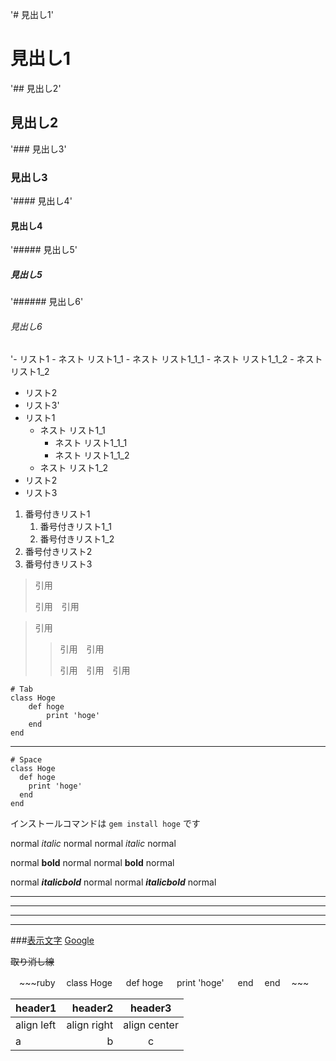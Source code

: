 '# 見出し1'
# 見出し1

'## 見出し2'
## 見出し2

'### 見出し3'
### 見出し3

'#### 見出し4'
#### 見出し4

'##### 見出し5'
##### 見出し5

'###### 見出し6'
###### 見出し6

'- リスト1
    - ネスト リスト1_1
        - ネスト リスト1_1_1
        - ネスト リスト1_1_2
    - ネスト リスト1_2
- リスト2
- リスト3'
- リスト1
    - ネスト リスト1_1
        - ネスト リスト1_1_1
        - ネスト リスト1_1_2
    - ネスト リスト1_2
- リスト2
- リスト3

1. 番号付きリスト1
    1. 番号付きリスト1_1
    1. 番号付きリスト1_2
1. 番号付きリスト2
1. 番号付きリスト3

> 引用
> 
> 引用　引用

> 引用
> 
>> 引用　引用
>> 
>> 引用　引用　引用

    # Tab
    class Hoge
        def hoge
            print 'hoge'
        end
    end

---

    # Space
    class Hoge
      def hoge
        print 'hoge'
      end
    end
    
インストールコマンドは `gem install hoge` です
    
normal *italic* normal
normal _italic_ normal

normal **bold** normal
normal __bold__ normal

normal ***italicbold*** normal
normal ___italicbold___ normal

***

___

---

*    *    *

###[表示文字](リンクURL)
[Google](https://www.google.co.jp/)


~~取り消し線~~



　~~~ruby
　class Hoge
　  def hoge
　    print 'hoge'
　  end
　end
　~~~
 
 
|header1|header2|header3|
|:--|--:|:--:|
|align left|align right|align center|
|a|b|c|
